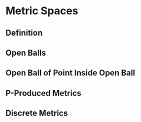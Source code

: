 # Metric Spaces


## Definition


## Open Balls


## Open Ball of Point Inside Open Ball

## P-Produced Metrics

## Discrete Metrics